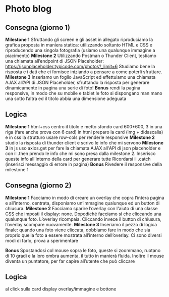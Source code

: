 Photo blog
===
## Consegna (giorno 1)
**Milestone 1**
Sfruttando gli screen e gli asset in allegato riproduciamo la grafica proposta in maniera statica: utilizzando soltanto HTML e CSS e riproducendo una singola fotografia (usiamo una qualunque immagine a piacimento)
**Milestone 2**
Utilizzando Postman o Thunder Client, testiamo una chiamata all’endpoint di JSON Placeholder:
https://jsonplaceholder.typicode.com/photos?_limit=6
Studiamo bene la risposta e i dati che ci fornisce iniziando a pensare a come poterli sfruttare.
**Milestone 3**
Inseriamo un foglio JavaScript ed effettuiamo una chiamata AJAX all’API di JSON Placeholder, sfruttando la risposta per generare dinamicamente in pagina una serie di foto!
**Bonus**
rendi la pagina responsive, in modo che su mobile e tablet le foto si dispongano man mano una sotto l’altra ed il titolo abbia una dimensione adeguata

## Logica 
**Milestone 1**
html+css
centro il titolo e metto sfondo
card 600*600, 3 in una riga (fare anche prova con 6 card)
in html preparo la card (img + didascalia) e in css la strutturo
usare row-cols per renderle responsive
**Milestone 2**
studio la risposta di thunder client e scrivo le info che mi servono
**Milestone 3**
in js uso axios.get per fare la chiamata AJAX all'API di json placeholder e con il .then prendo le info che mi sono presa dalla milestone 2. Inserisco queste info all'interno della card per generare tutte
Ricordarsi il .catch (inserisci messaggio di errore in pagina)
**Bonus**
Rivedere il responsive della milestone 1


## Consegna (giorno 2)
**Milestone 1**
Facciamo in modo di creare un overlay che copra l’intera pagina e all’interno, centrata, disponiamo un’immagine qualunque ed un button di chiusura.
**Milestone 2**
Facciamo sparire l’overlay con l'aiuto di una classe CSS che imposti il display: none.
Dopodiché facciamo sì che cliccando una qualunque foto. L’overlay ricompaia.
Cliccando invece il button di chiusura, l’overlay scompare nuovamente.
**Milestone 3**
Inseriamo il pezzo di logica finale: quando una foto viene cliccata, dobbiamo fare in modo che sia proprio quella foto a essere mostrata all’interno dell’overlay.
Ci sono diversi modi di farlo, prova a sperimentare 

**Bonus**
Spostandosi col mouse sopra le foto, queste si zoommano, ruotano di 10 gradi e la loro ombra aumenta, il tutto in manierà fluida. Inoltre il mouse diventa un puntatore, per far capire all’utente che può cliccare

## Logica
al click sulla card display overlay/immagine e bottone